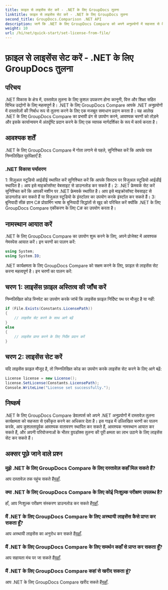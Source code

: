 ```yaml
---
title: फ़ाइल से लाइसेंस सेट करें - .NET के लिए GroupDocs तुलना
linktitle: फ़ाइल से लाइसेंस सेट करें - .NET के लिए GroupDocs तुलना
second_title: GroupDocs.Comparison .NET API
description: जानें कि .NET के लिए GroupDocs Compare को अपने अनुप्रयोगों में सहजता से कैसे एकीकृत किया जाए। आसानी से सेट अप करें, नामस्थान आयात करें और दस्तावेज़ों की तुलना करें।
weight: 10
url: /hi/net/quick-start/set-license-from-file/
---
```


# फ़ाइल से लाइसेंस सेट करें - .NET के लिए GroupDocs तुलना

## परिचय
.NET विकास के क्षेत्र में, दस्तावेज़ तुलना के लिए कुशल उपकरण होना कानूनी, वित्त और शिक्षा सहित विभिन्न उद्योगों के लिए महत्वपूर्ण है। .NET के लिए GroupDocs Compare आपके .NET अनुप्रयोगों में दस्तावेज़ों की निर्बाध रूप से तुलना करने के लिए एक मजबूत समाधान प्रदान करता है। यह आलेख .NET के लिए GroupDocs Compare का प्रभावी ढंग से उपयोग करने, आवश्यक चरणों को तोड़ने और इसके कार्यान्वयन में अंतर्दृष्टि प्रदान करने के लिए एक व्यापक मार्गदर्शिका के रूप में कार्य करता है।
## आवश्यक शर्तें
.NET के लिए GroupDocs Compare में गोता लगाने से पहले, सुनिश्चित करें कि आपके पास निम्नलिखित पूर्वापेक्षाएँ हैं:
### .NET विकास पर्यावरण
1: विज़ुअल स्टूडियो आईडीई स्थापित करें
सुनिश्चित करें कि आपके सिस्टम पर विजुअल स्टूडियो आईडीई स्थापित है। आप इसे माइक्रोसॉफ्ट वेबसाइट से डाउनलोड कर सकते हैं।
2: .NET फ्रेमवर्क सेट करें
सुनिश्चित करें कि आपकी मशीन पर .NET फ्रेमवर्क स्थापित है। आप इसे माइक्रोसॉफ्ट वेबसाइट से डाउनलोड कर सकते हैं या विजुअल स्टूडियो के इंस्टॉलर का उपयोग करके इंस्टॉल कर सकते हैं।
3: बुनियादी सी# ज्ञान
C# प्रोग्रामिंग भाषा के बुनियादी सिद्धांतों से खुद को परिचित करें क्योंकि .NET के लिए GroupDocs Compare एकीकरण के लिए C# का उपयोग करता है।

## नामस्थान आयात करें
.NET के लिए GroupDocs Compare का उपयोग शुरू करने के लिए, अपने प्रोजेक्ट में आवश्यक नेमस्पेस आयात करें। इन चरणों का पालन करें:
```csharp
using System;
using System.IO;
```

.NET कार्यक्षमता के लिए GroupDocs Compare को सक्षम करने के लिए, फ़ाइल से लाइसेंस सेट करना महत्वपूर्ण है। इन चरणों का पालन करें:
## चरण 1: लाइसेंस फ़ाइल अस्तित्व की जाँच करें
निम्नलिखित कोड स्निपेट का उपयोग करके जांचें कि लाइसेंस फ़ाइल निर्दिष्ट पथ पर मौजूद है या नहीं:
```csharp
if (File.Exists(Constants.LicensePath))
{
    // लाइसेंस सेट करने के साथ आगे बढ़ें
}
else
{
    // लाइसेंस प्राप्त करने के लिए निर्देश प्रदान करें
}
```
## चरण 2: लाइसेंस सेट करें
यदि लाइसेंस फ़ाइल मौजूद है, तो निम्नलिखित कोड का उपयोग करके लाइसेंस सेट करने के लिए आगे बढ़ें:
```csharp
License license = new License();
license.SetLicense(Constants.LicensePath);
Console.WriteLine("License set successfully.");
```

## निष्कर्ष
.NET के लिए GroupDocs Compare डेवलपर्स को अपने .NET अनुप्रयोगों में दस्तावेज़ तुलना कार्यक्षमता को सहजता से एकीकृत करने का अधिकार देता है। इस गाइड में उल्लिखित चरणों का पालन करके, आप कुशलतापूर्वक आवश्यक वातावरण स्थापित कर सकते हैं, आवश्यक नामस्थान आयात कर सकते हैं, और अपनी परियोजनाओं के भीतर ग्रुपडॉक्स तुलना की पूरी क्षमता का लाभ उठाने के लिए लाइसेंस सेट कर सकते हैं।
## अक्सर पूछे जाने वाले प्रश्न
### मुझे .NET के लिए GroupDocs Compare के लिए दस्तावेज़ कहाँ मिल सकते हैं?
 आप दस्तावेज़ तक पहुंच सकते हैं[यहाँ](https://tutorials.groupdocs.com/comparison/net/).
### क्या .NET के लिए GroupDocs Compare के लिए कोई निःशुल्क परीक्षण उपलब्ध है?
 हाँ, आप निःशुल्क परीक्षण संस्करण डाउनलोड कर सकते हैं[यहाँ](https://releases.groupdocs.com/).
### मैं .NET के लिए GroupDocs Compare के लिए अस्थायी लाइसेंस कैसे प्राप्त कर सकता हूँ?
 आप अस्थायी लाइसेंस का अनुरोध कर सकते हैं[यहाँ](https://purchase.groupdocs.com/temporary-license/).
### मैं .NET के लिए GroupDocs Compare के लिए समर्थन कहाँ से प्राप्त कर सकता हूँ?
 आप सहायता मंच पर जा सकते हैं[यहाँ](https://forum.groupdocs.com/c/comparison/12).
### मैं .NET के लिए GroupDocs Compare कहां से खरीद सकता हूं?
 आप .NET के लिए GroupDocs Compare खरीद सकते हैं[यहाँ](https://purchase.groupdocs.com/buy).